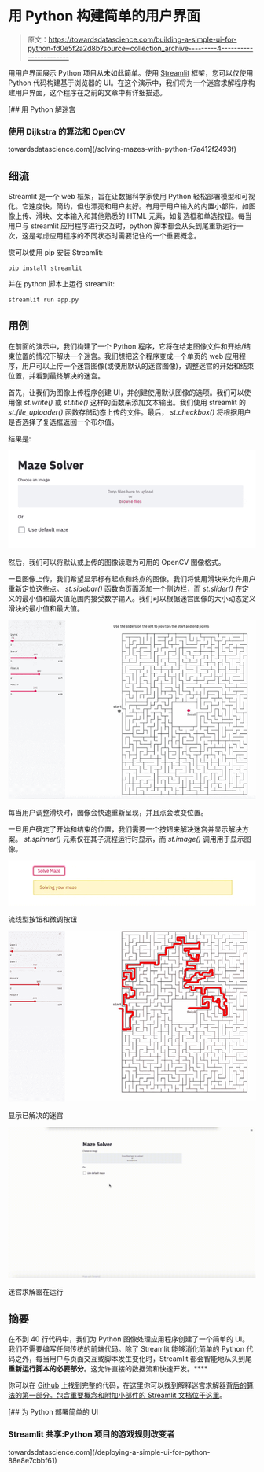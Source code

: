 # 用 Python 构建简单的用户界面

> 原文：<https://towardsdatascience.com/building-a-simple-ui-for-python-fd0e5f2a2d8b?source=collection_archive---------4----------------------->

用用户界面展示 Python 项目从未如此简单。使用 [Streamlit](https://www.streamlit.io/) 框架，您可以仅使用 Python 代码构建基于浏览器的 UI。在这个演示中，我们将为一个迷宫求解程序构建用户界面，这个程序在之前的文章中有详细描述。

[](/solving-mazes-with-python-f7a412f2493f) [## 用 Python 解迷宫

### 使用 Dijkstra 的算法和 OpenCV

towardsdatascience.com](/solving-mazes-with-python-f7a412f2493f) 

## 细流

Streamlit 是一个 web 框架，旨在让数据科学家使用 Python 轻松部署模型和可视化。它速度快，简约，但也漂亮和用户友好。有用于用户输入的内置小部件，如图像上传、滑块、文本输入和其他熟悉的 HTML 元素，如复选框和单选按钮。每当用户与 streamlit 应用程序进行交互时，python 脚本都会从头到尾重新运行一次，这是考虑应用程序的不同状态时需要记住的一个重要概念。

您可以使用 pip 安装 Streamlit:

```
pip install streamlit
```

并在 python 脚本上运行 streamlit:

```
streamlit run app.py
```

## 用例

在前面的演示中，我们构建了一个 Python 程序，它将在给定图像文件和开始/结束位置的情况下解决一个迷宫。我们想把这个程序变成一个单页的 web 应用程序，用户可以上传一个迷宫图像(或使用默认的迷宫图像)，调整迷宫的开始和结束位置，并看到最终解决的迷宫。

首先，让我们为图像上传程序创建 UI，并创建使用默认图像的选项。我们可以使用像 *st.write()* 或 *st.title()* 这样的函数来添加文本输出。我们使用 streamlit 的 *st.file_uploader()* 函数存储动态上传的文件。最后， *st.checkbox()* 将根据用户是否选择了复选框返回一个布尔值。

结果是:

![](img/4950f8adc324223334d0e0e376b6b89a.png)

然后，我们可以将默认或上传的图像读取为可用的 OpenCV 图像格式。

一旦图像上传，我们希望显示标有起点和终点的图像。我们将使用滑块来允许用户重新定位这些点。 *st.sidebar()* 函数向页面添加一个侧边栏，而 *st.slider()* 在定义的最小值和最大值范围内接受数字输入。我们可以根据迷宫图像的大小动态定义滑块的最小值和最大值。

![](img/eccd4331d7b6356a5bb7364d12bc8c01.png)

每当用户调整滑块时，图像会快速重新呈现，并且点会改变位置。

一旦用户确定了开始和结束的位置，我们需要一个按钮来解决迷宫并显示解决方案。 *st.spinner()* 元素仅在其子流程运行时显示，而 *st.image()* 调用用于显示图像。

![](img/48195f1ecf7e130b5aa39111c8f6ce27.png)

流线型按钮和微调按钮

![](img/2e53071db4b8e1ffefa466ffb411b585.png)

显示已解决的迷宫

![](img/8992c780b13b6983e8796b812b1a9c23.png)

迷宫求解器在运行

## 摘要

在不到 40 行代码中，我们为 Python 图像处理应用程序创建了一个简单的 UI。我们不需要编写任何传统的前端代码。除了 Streamlit 能够消化简单的 Python 代码之外，每当用户与页面交互或脚本发生变化时，Streamlit 都会智能地从头到尾 **重新运行脚本的必要部分**。这允许直接的数据流和快速开发。****

你可以在 [Github](https://github.com/maxwellreynolds/Maze/blob/master/ui.py) 上找到完整的代码，在这里你可以找到解释迷宫求解器[背后的算法的第一部分。包含重要概念和附加小部件的 Streamlit 文档位于](/solving-mazes-with-python-f7a412f2493f)[这里](https://docs.streamlit.io/en/stable/)。

[](/deploying-a-simple-ui-for-python-88e8e7cbbf61) [## 为 Python 部署简单的 UI

### Streamlit 共享:Python 项目的游戏规则改变者

towardsdatascience.com](/deploying-a-simple-ui-for-python-88e8e7cbbf61)